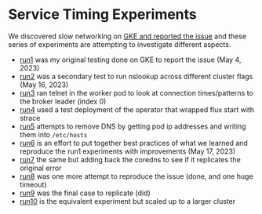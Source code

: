 # Service Timing Experiments

We discovered slow networking on [GKE and reported the issue](https://github.com/kubernetes/kubernetes/issues/117819) and these series
of experiments are attempting to investigate different aspects.

 - [run1](run1) was my original testing done on GKE to report the issue (May 4, 2023)
 - [run2](run2) was a secondary test to run nslookup across different cluster flags (May 16, 2023)
 - [run3](run3) ran telnet in the worker pod to look at connection times/patterns to the broker leader (index 0)
 - [run4](run4) used a test deployment of the operator that wrapped flux start with strace
 - [run5](run5) attempts to remove DNS by getting pod ip addresses and writing them into `/etc/hosts`
 - [run6](run6) is an effort to put together best practices of what we learned and reproduce the run1 experiments with improvements (May 17, 2023)
 - [run7](run7) the same but adding back the coredns to see if it replicates the original error
 - [run8](run8) was one more attempt to reproduce the issue (done, and one huge timeout)
 - [run9](run9) was the final case to replicate (did)
 - [run10](run10) is the equivalent experiment but scaled up to a larger cluster
